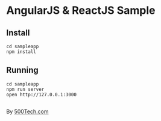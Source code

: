 # AngularJS & ReactJS Sample

## Install

    cd sampleapp
    npm install

## Running

    cd sampleapp
    npm run server
    open http://127.0.0.1:3000

##

By [500Tech.com](http://500tech.com/)

